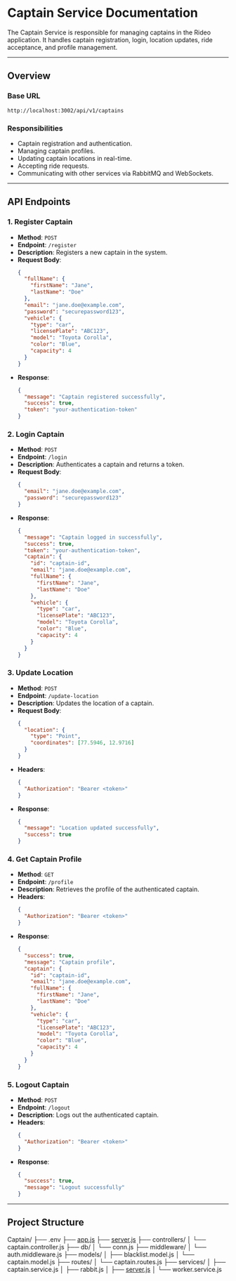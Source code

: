 # Captain Service Documentation

The Captain Service is responsible for managing captains in the Rideo application. It handles captain registration, login, location updates, ride acceptance, and profile management.

---

## Overview

### Base URL

`http://localhost:3002/api/v1/captains`

### Responsibilities

- Captain registration and authentication.
- Managing captain profiles.
- Updating captain locations in real-time.
- Accepting ride requests.
- Communicating with other services via RabbitMQ and WebSockets.

---

## API Endpoints

### **1. Register Captain**

- **Method**: `POST`
- **Endpoint**: `/register`
- **Description**: Registers a new captain in the system.
- **Request Body**:
  ```json
  {
    "fullName": {
      "firstName": "Jane",
      "lastName": "Doe"
    },
    "email": "jane.doe@example.com",
    "password": "securepassword123",
    "vehicle": {
      "type": "car",
      "licensePlate": "ABC123",
      "model": "Toyota Corolla",
      "color": "Blue",
      "capacity": 4
    }
  }
  ```
- **Response**:
  ```json
  {
    "message": "Captain registered successfully",
    "success": true,
    "token": "your-authentication-token"
  }
  ```

### **2. Login Captain**

- **Method**: `POST`
- **Endpoint**: `/login`
- **Description**: Authenticates a captain and returns a token.
- **Request Body**:
  ```json
  {
    "email": "jane.doe@example.com",
    "password": "securepassword123"
  }
  ```
- **Response**:
  ```json
  {
    "message": "Captain logged in successfully",
    "success": true,
    "token": "your-authentication-token",
    "captain": {
      "id": "captain-id",
      "email": "jane.doe@example.com",
      "fullName": {
        "firstName": "Jane",
        "lastName": "Doe"
      },
      "vehicle": {
        "type": "car",
        "licensePlate": "ABC123",
        "model": "Toyota Corolla",
        "color": "Blue",
        "capacity": 4
      }
    }
  }
  ```

### **3. Update Location**

- **Method**: `POST`
- **Endpoint**: `/update-location`
- **Description**: Updates the location of a captain.
- **Request Body**:
  ```json
  {
    "location": {
      "type": "Point",
      "coordinates": [77.5946, 12.9716]
    }
  }
  ```
- **Headers**:
  ```json
  {
    "Authorization": "Bearer <token>"
  }
  ```
- **Response**:
  ```json
  {
    "message": "Location updated successfully",
    "success": true
  }
  ```

### **4. Get Captain Profile**

- **Method**: `GET`
- **Endpoint**: `/profile`
- **Description**: Retrieves the profile of the authenticated captain.
- **Headers**:
  ```json
  {
    "Authorization": "Bearer <token>"
  }
  ```
- **Response**:
  ```json
  {
    "success": true,
    "message": "Captain profile",
    "captain": {
      "id": "captain-id",
      "email": "jane.doe@example.com",
      "fullName": {
        "firstName": "Jane",
        "lastName": "Doe"
      },
      "vehicle": {
        "type": "car",
        "licensePlate": "ABC123",
        "model": "Toyota Corolla",
        "color": "Blue",
        "capacity": 4
      }
    }
  }
  ```

### **5. Logout Captain**

- **Method**: `POST`
- **Endpoint**: `/logout`
- **Description**: Logs out the authenticated captain.
- **Headers**:
  ```json
  {
    "Authorization": "Bearer <token>"
  }
  ```
- **Response**:
  ```json
  {
    "success": true,
    "message": "Logout successfully"
  }
  ```

---

## Project Structure

Captain/
├── .env
├── [app.js](http://_vscodecontentref_/1)
├── [server.js](http://_vscodecontentref_/2)
├── controllers/
│ └── captain.controller.js
├── db/
│ └── conn.js
├── middleware/
│ └── auth.middleware.js
├── models/
│ ├── blacklist.model.js
│ └── captain.model.js
├── routes/
│ └── captain.routes.js
├── services/
│ ├── captain.service.js
│ ├── rabbit.js
│ ├── [server.js](http://_vscodecontentref_/3)
│ └── worker.service.js
